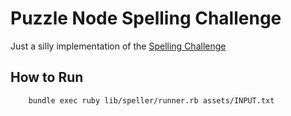 # Puzzle Node Spelling Challenge

Just a silly implementation of the [Spelling Challenge](http://puzzlenode.com/puzzles/3-spelling-suggestions)

## How to Run

        bundle exec ruby lib/speller/runner.rb assets/INPUT.txt
